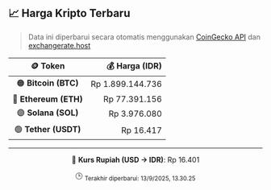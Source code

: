 

<!-- HARGA_KRIPTO -->
## 📈 Harga Kripto Terbaru

> Data ini diperbarui secara otomatis menggunakan [CoinGecko API](https://www.coingecko.com/) dan [exchangerate.host](https://exchangerate.host/)

<div align="center">

| 🪙 Token | 💰 Harga (IDR) |
|:------:|---------------:|
| 🟠 **Bitcoin (BTC)**   | Rp 1.899.144.736 |
| 🔵 **Ethereum (ETH)**  | Rp 77.391.156 |
| 🟣 **Solana (SOL)**    | Rp 3.976.080 |
| 🟢 **Tether (USDT)**   | Rp 16.417 |

---

💱 **Kurs Rupiah (USD → IDR)**: Rp 16.401

🕒 <sub>Terakhir diperbarui: 13/9/2025, 13.30.25</sub>

</div>
<!-- /HARGA_KRIPTO -->